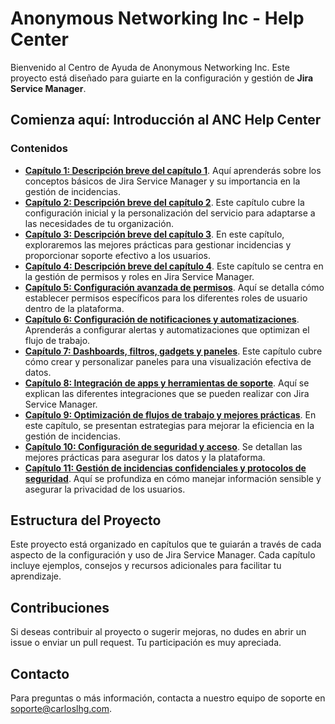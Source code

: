 # Anonymous Networking Inc - Help Center

Bienvenido al Centro de Ayuda de Anonymous Networking Inc. Este proyecto está diseñado para guiarte en la configuración y gestión de **Jira Service Manager**.

## Comienza aquí: Introducción al ANC Help Center

### Contenidos
- **[Capítulo 1: Descripción breve del capítulo 1](./Anonymous%20Networking%20Inc/01_ANC_Help_Center_Capitulo_1)**. Aquí aprenderás sobre los conceptos básicos de Jira Service Manager y su importancia en la gestión de incidencias.
- **[Capítulo 2: Descripción breve del capítulo 2](./Anonymous%20Networking%20Inc/02_ANC_Help_Center_Capitulo_2)**. Este capítulo cubre la configuración inicial y la personalización del servicio para adaptarse a las necesidades de tu organización.
- **[Capítulo 3: Descripción breve del capítulo 3](./Anonymous%20Networking%20Inc/03_ANC_Help_Center_Capitulo_3)**. En este capítulo, exploraremos las mejores prácticas para gestionar incidencias y proporcionar soporte efectivo a los usuarios.
- **[Capítulo 4: Descripción breve del capítulo 4](./Anonymous%20Networking%20Inc/04_ANC_Help_Center_Capitulo_4)**. Este capítulo se centra en la gestión de permisos y roles en Jira Service Manager.
- **[Capítulo 5: Configuración avanzada de permisos](./Anonymous%20Networking%20Inc/05_ANC_Help_Center_Capitulo_5)**. Aquí se detalla cómo establecer permisos específicos para los diferentes roles de usuario dentro de la plataforma.
- **[Capítulo 6: Configuración de notificaciones y automatizaciones](./Anonymous%20Networking%20Inc/06_ANC_Help_Center_Capitulo_6)**. Aprenderás a configurar alertas y automatizaciones que optimizan el flujo de trabajo.
- **[Capítulo 7: Dashboards, filtros, gadgets y paneles](./Anonymous%20Networking%20Inc/07_ANC_Help_Center_Capitulo_7)**. Este capítulo cubre cómo crear y personalizar paneles para una visualización efectiva de datos.
- **[Capítulo 8: Integración de apps y herramientas de soporte](./Anonymous%20Networking%20Inc/08_ANC_Help_Center_Capitulo_8)**. Aquí se explican las diferentes integraciones que se pueden realizar con Jira Service Manager.
- **[Capítulo 9: Optimización de flujos de trabajo y mejores prácticas](./Anonymous%20Networking%20Inc/09_ANC_Help_Center_Capitulo_9)**. En este capítulo, se presentan estrategias para mejorar la eficiencia en la gestión de incidencias.
- **[Capítulo 10: Configuración de seguridad y acceso](./Anonymous%20Networking%20Inc/10_ANC_Help_Center_Capitulo_10)**. Se detallan las mejores prácticas para asegurar los datos y la plataforma.
- **[Capítulo 11: Gestión de incidencias confidenciales y protocolos de seguridad](./Anonymous%20Networking%20Inc/11_ANC_Help_Center_Capitulo_11)**. Aquí se profundiza en cómo manejar información sensible y asegurar la privacidad de los usuarios.

## Estructura del Proyecto
Este proyecto está organizado en capítulos que te guiarán a través de cada aspecto de la configuración y uso de Jira Service Manager. Cada capítulo incluye ejemplos, consejos y recursos adicionales para facilitar tu aprendizaje.

## Contribuciones
Si deseas contribuir al proyecto o sugerir mejoras, no dudes en abrir un issue o enviar un pull request. Tu participación es muy apreciada.

## Contacto
Para preguntas o más información, contacta a nuestro equipo de soporte en [soporte@carloslhg.com](mailto:soporte@carloslhg.com).
